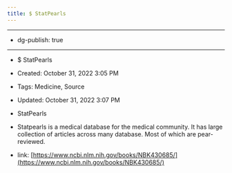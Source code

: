```yaml
---
title: $ StatPearls
---
```


- --

- dg-publish: true

- --

- $ StatPearls

- Created: October 31, 2022 3:05 PM

- Tags: Medicine, Source

- Updated: October 31, 2022 3:07 PM

- StatPearls

- Statpearls is a medical database for the medical community. It has large collection of articles across many database. Most of which are pear-reviewed.

- link: [https://www.ncbi.nlm.nih.gov/books/NBK430685/](https://www.ncbi.nlm.nih.gov/books/NBK430685/)
